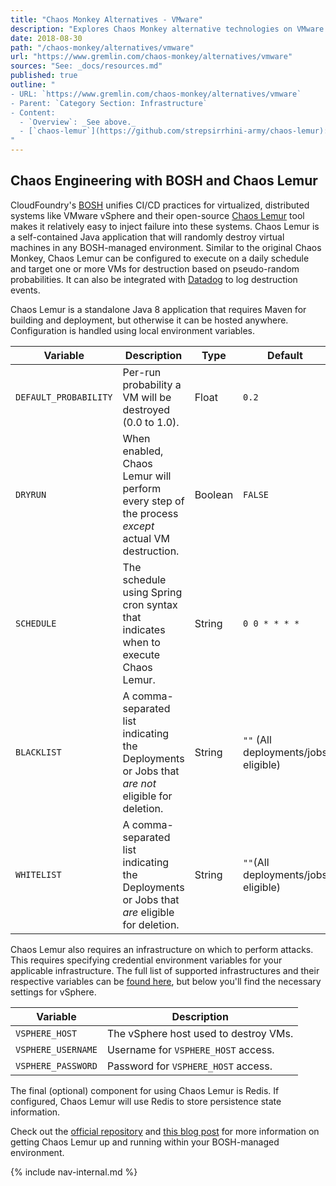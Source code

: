 ```yaml
---
title: "Chaos Monkey Alternatives - VMware"
description: "Explores Chaos Monkey alternative technologies on VMware."
date: 2018-08-30
path: "/chaos-monkey/alternatives/vmware"
url: "https://www.gremlin.com/chaos-monkey/alternatives/vmware"
sources: "See: _docs/resources.md"
published: true
outline: "
- URL: `https://www.gremlin.com/chaos-monkey/alternatives/vmware`
- Parent: `Category Section: Infrastructure`
- Content:
  - `Overview`: _See above._
  - [`chaos-lemur`](https://github.com/strepsirrhini-army/chaos-lemur): A local application for random virtual machine destruction in BOSH-managed environments including `vSphere`/`VMware`, by using included infrastructure APIs.
"
---
```


## Chaos Engineering with BOSH and Chaos Lemur

CloudFoundry's [BOSH](http://bosh.cloudfoundry.org/docs/) unifies CI/CD practices for virtualized, distributed systems like VMware vSphere and their open-source [Chaos Lemur](https://github.com/strepsirrhini-army/chaos-lemur) tool makes it relatively easy to inject failure into these systems.  Chaos Lemur is a self-contained Java application that will randomly destroy virtual machines in any BOSH-managed environment.  Similar to the original Chaos Monkey, Chaos Lemur can be configured to execute on a daily schedule and target one or more VMs for destruction based on pseudo-random probabilities.  It can also be integrated with [Datadog](https://www.datadoghq.com/) to log destruction events.

Chaos Lemur is a standalone Java 8 application that requires Maven for building and deployment, but otherwise it can be hosted anywhere.  Configuration is handled using local environment variables.

| Variable              | Description                                                                                      | Type    | Default                              |
| --------------------- | ------------------------------------------------------------------------------------------------ | ------- | ------------------------------------ |
| `DEFAULT_PROBABILITY` | Per-run probability a VM will be destroyed (0.0 to 1.0).                                         | Float   | `0.2`                                |
| `DRYRUN`              | When enabled, Chaos Lemur will perform every step of the process *except* actual VM destruction. | Boolean | `FALSE`                              |
| `SCHEDULE`            | The schedule using Spring cron syntax that indicates when to execute Chaos Lemur.                | String  | `0 0 * * * *`                        |
| `BLACKLIST`           | A comma-separated list indicating the Deployments or Jobs that *are not* eligible for deletion.  | String  | `""` (All deployments/jobs eligible) |
| `WHITELIST`           | A comma-separated list indicating the Deployments or Jobs that *are* eligible for deletion.      | String  | `""`(All deployments/jobs eligible)  |

Chaos Lemur also requires an infrastructure on which to perform attacks.  This requires specifying credential environment variables for your applicable infrastructure.  The full list of supported infrastructures and their respective variables can be [found here](https://github.com/strepsirrhini-army/chaos-lemur#infrastructure), but below you'll find the necessary settings for vSphere.

| Variable           | Description                           |
| ------------------ | ------------------------------------- |
| `VSPHERE_HOST`     | The vSphere host used to destroy VMs. |
| `VSPHERE_USERNAME` | Username for `VSPHERE_HOST` access.   |
| `VSPHERE_PASSWORD` | Password for `VSPHERE_HOST` access.   |

The final (optional) component for using Chaos Lemur is Redis.  If configured, Chaos Lemur will use Redis to store persistence state information.

Check out the [official repository](https://github.com/strepsirrhini-army/chaos-lemur) and [this blog post](https://content.pivotal.io/blog/chaos-lemur-testing-high-availability-on-pivotal-cloud-foundry) for more information on getting Chaos Lemur up and running within your BOSH-managed environment.

{% include nav-internal.md %}